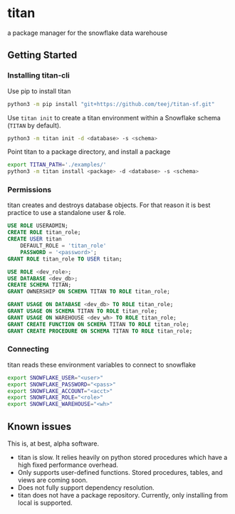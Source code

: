 # titan
a package manager for the snowflake data warehouse

## Getting Started

### Installing titan-cli

Use pip to install titan

```sh
python3 -m pip install "git+https://github.com/teej/titan-sf.git"
```

Use `titan init` to create a titan environment within a Snowflake schema (`TITAN` by default). 

```sh
python3 -m titan init -d <database> -s <schema>
```

Point titan to a package directory, and install a package

```sh
export TITAN_PATH='./examples/'
python3 -m titan install <package> -d <database> -s <schema>
```

### Permissions

titan creates and destroys database objects. For that reason it is best practice to use a standalone user & role.

```SQL
USE ROLE USERADMIN;
CREATE ROLE titan_role;
CREATE USER titan
    DEFAULT_ROLE = 'titan_role'
    PASSWORD = '<password>';
GRANT ROLE titan_role TO USER titan;

USE ROLE <dev_role>;
USE DATABASE <dev_db>;
CREATE SCHEMA TITAN;
GRANT OWNERSHIP ON SCHEMA TITAN TO ROLE titan_role;

GRANT USAGE ON DATABASE <dev_db> TO ROLE titan_role;
GRANT USAGE ON SCHEMA TITAN TO ROLE titan_role;
GRANT USAGE ON WAREHOUSE <dev_wh> TO ROLE titan_role;
GRANT CREATE FUNCTION ON SCHEMA TITAN TO ROLE titan_role;
GRANT CREATE PROCEDURE ON SCHEMA TITAN TO ROLE titan_role;
```

### Connecting

titan reads these environment variables to connect to snowflake

```sh
export SNOWFLAKE_USER="<user>"
export SNOWFLAKE_PASSWORD="<pass>"
export SNOWFLAKE_ACCOUNT="<acct>"
export SNOWFLAKE_ROLE="<role>"
export SNOWFLAKE_WAREHOUSE="<wh>"
```


## Known issues

This is, at best, alpha software.

- titan is slow. It relies heavily on python stored procedures which have a high fixed performance overhead.
- Only supports user-defined functions. Stored procedures, tables, and views are coming soon.
- Does not fully support dependency resolution.
- titan does not have a package repository. Currently, only installing from local is supported.
